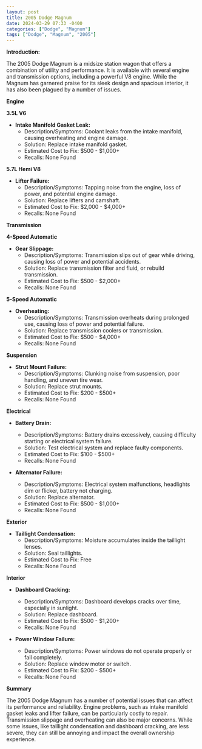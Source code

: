 ```yaml
---
layout: post
title: 2005 Dodge Magnum
date: 2024-03-29 07:33 -0400
categories: ["Dodge", "Magnum"]
tags: ["Dodge", "Magnum", "2005"]
---
```

**Introduction:**

The 2005 Dodge Magnum is a midsize station wagon that offers a combination of utility and performance. It is available with several engine and transmission options, including a powerful V8 engine. While the Magnum has garnered praise for its sleek design and spacious interior, it has also been plagued by a number of issues.

**Engine**

**3.5L V6**

* **Intake Manifold Gasket Leak:**
    * Description/Symptoms: Coolant leaks from the intake manifold, causing overheating and engine damage.
    * Solution: Replace intake manifold gasket.
    * Estimated Cost to Fix: $500 - $1,000+
    * Recalls: None Found

**5.7L Hemi V8**

* **Lifter Failure:**
    * Description/Symptoms: Tapping noise from the engine, loss of power, and potential engine damage.
    * Solution: Replace lifters and camshaft.
    * Estimated Cost to Fix: $2,000 - $4,000+
    * Recalls: None Found

**Transmission**

**4-Speed Automatic**

* **Gear Slippage:**
    * Description/Symptoms: Transmission slips out of gear while driving, causing loss of power and potential accidents.
    * Solution: Replace transmission filter and fluid, or rebuild transmission.
    * Estimated Cost to Fix: $500 - $2,000+
    * Recalls: None Found

**5-Speed Automatic**

* **Overheating:**
    * Description/Symptoms: Transmission overheats during prolonged use, causing loss of power and potential failure.
    * Solution: Replace transmission coolers or transmission.
    * Estimated Cost to Fix: $500 - $4,000+
    * Recalls: None Found

**Suspension**

* **Strut Mount Failure:**
    * Description/Symptoms: Clunking noise from suspension, poor handling, and uneven tire wear.
    * Solution: Replace strut mounts.
    * Estimated Cost to Fix: $200 - $500+
    * Recalls: None Found

**Electrical**

* **Battery Drain:**
    * Description/Symptoms: Battery drains excessively, causing difficulty starting or electrical system failure.
    * Solution: Test electrical system and replace faulty components.
    * Estimated Cost to Fix: $100 - $500+
    * Recalls: None Found

* **Alternator Failure:**
    * Description/Symptoms: Electrical system malfunctions, headlights dim or flicker, battery not charging.
    * Solution: Replace alternator.
    * Estimated Cost to Fix: $500 - $1,000+
    * Recalls: None Found

**Exterior**

* **Taillight Condensation:**
    * Description/Symptoms: Moisture accumulates inside the taillight lenses.
    * Solution: Seal taillights.
    * Estimated Cost to Fix: Free
    * Recalls: None Found

**Interior**

* **Dashboard Cracking:**
    * Description/Symptoms: Dashboard develops cracks over time, especially in sunlight.
    * Solution: Replace dashboard.
    * Estimated Cost to Fix: $500 - $1,200+
    * Recalls: None Found

* **Power Window Failure:**
    * Description/Symptoms: Power windows do not operate properly or fail completely.
    * Solution: Replace window motor or switch.
    * Estimated Cost to Fix: $200 - $500+
    * Recalls: None Found

**Summary**

The 2005 Dodge Magnum has a number of potential issues that can affect its performance and reliability. Engine problems, such as intake manifold gasket leaks and lifter failure, can be particularly costly to repair. Transmission slippage and overheating can also be major concerns. While some issues, like taillight condensation and dashboard cracking, are less severe, they can still be annoying and impact the overall ownership experience.
